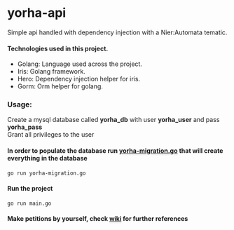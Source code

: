 # yorha-api
Simple api handled with dependency injection with a Nier:Automata tematic.

#### Technologies used in this project.
* Golang: Language used across the project.
* Iris: Golang framework.
* Hero: Dependency injection helper for iris.
* Gorm: Orm helper for golang.

### Usage:
Create a mysql database called <b>yorha_db</b> with user <b>yorha_user</b> and pass <b>yorha_pass</b><br />
Grant all privileges to the user
#### In order to populate the database run <a href="https://gist.github.com/marcounderscore/cfec38abbada16e0cffa514a86a9228f">yorha-migration.go</a> that will create everything in the database
`go run yorha-migration.go`
#### Run the project
`go run main.go`
#### Make petitions by yourself, check <a href="https://github.com/marcounderscore/yorha-api/wiki">wiki</a> for further references
